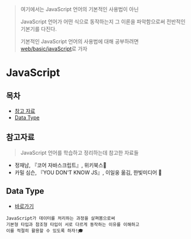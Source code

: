 > 여기에서는 JavaScript 언어의 기본적인 사용법이 아닌
>
> JavaScript 언어가 어떤 식으로 동작하는지 그 이론을 파악함으로써 전반적인 기본기를 다진다.
>
> 기본적인 JavaScript 언어의 사용법에 대해 공부하려면 [web/basic/javaScript](./../../web/basic/javaScript)로 가자

# JavaScript

## 목차

* [참고 자료](#참고-자료)
* [Data Type](#data-type)

## 참고자료

> JavaScript 언어를 학습하고 정리하는데 참고한 자료들

* 정재남, 『코어 자바스크립트』, 위키북스📔
* 카밀 심슨, 『YOU DON'T KNOW JS』, 이일웅 옮김, 한빛미디어 📒

## Data Type

* [바로가기](./data-type)

```
JavaScript가 데이터를 처리하는 과정을 살펴봄으로써
기본형 타입과 참조형 타입이 서로 다르게 동작하는 이유를 이해하고
이를 적절히 활용할 수 있도록 하자!🎓
```


